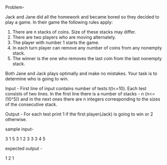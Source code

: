 Problem-

Jack and Jane did all the homework and became bored so they decided to play a game. In their game the following rules apply:

1. There are n stacks of coins. Size of these stacks may differ.
2. There are two players who are moving alternately.
3. The player with number 1 starts the game.
4. In each turn player can remove any number of coins from any nonempty stack.
5. The winner is the one who removes the last coin from the last nonempty stack.

Both Jane and Jack plays optimally and make no mistakes. Your task is to determine who is going to win.

Input -
First line of input contains number of tests t(t<=10). Each test consists of two lines. In the first line there is a number of stacks - n (n<=(10^5)) and in the next ones there are n integers corresponding to the sizes of the consecutive stack.

Output -
For each test print 1 if the first player(Jack) is going to win or 2 otherwise.

sample input-

3
1
5
3
1 2 3
3
3 4 5

expected output -

1
2
1
